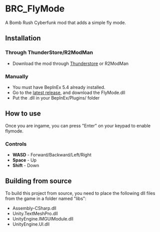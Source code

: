 # BRC_FlyMode
A Bomb Rush Cyberfunk mod that adds a simple fly mode.

## Installation

### Through ThunderStore/R2ModMan
- Download the mod through [Thunderstore](https://thunderstore.io/c/bomb-rush-cyberfunk/p/LauraSofia/BRC_FlyMode/) or R2ModMan

### Manually
- You must have BepInEx 5.4 already installed.
- Go to the [latest release](https://github.com/LauraWebdev/BRC-FlyMode/releases/latest), and download the FlyMode.dll
- Put the .dll in your BepInEx/Plugins/ folder

## How to use
Once you are ingame, you can press "Enter" on your keypad to enable flymode.

### Controls
- **WASD** - Forward/Backward/Left/Right
- **Space** - Up
- **Shift** - Down

## Building from source
To build this project from source, you need to place the following dll files from the game in a folder named "libs":
- Assembly-CSharp.dll
- Unity.TextMeshPro.dll
- UnityEngine.IMGUIModule.dll
- UnityEngine.UI.dll